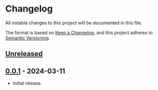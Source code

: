 # Changelog
All notable changes to this project will be documented in this file.

The format is based on [Keep a Changelog](https://keepachangelog.com/en/1.0.0/),
and this project adheres to [Semantic Versioning](https://semver.org/spec/v2.0.0.html).

## [Unreleased]

## [0.0.1] - 2024-03-11

- Initial release.

[Unreleased]: https://github.com/jaredhanson/chai-kerouac-handler/compare/v0.0.1...HEAD
[0.0.1]: https://github.com/jaredhanson/chai-kerouac-handler/releases/tag/v0.0.1

